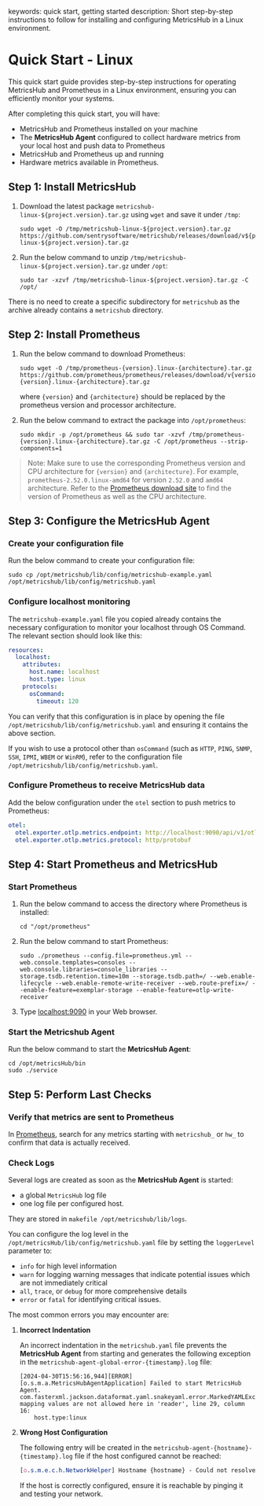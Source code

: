 keywords: quick start, getting started
description: Short step-by-step instructions to follow for installing and configuring MetricsHub in a Linux environment.

# Quick Start - Linux

<!-- MACRO{toc|fromDepth=1|toDepth=1|id=toc} -->

This quick start guide provides step-by-step instructions for operating MetricsHub and Prometheus in a Linux environment, ensuring you can efficiently monitor your systems.

After completing this quick start, you will have:
* MetricsHub and Prometheus installed on your machine
* The **MetricsHub Agent** configured to collect hardware metrics from your local host and push data to Prometheus
* MetricsHub and Prometheus up and running
* Hardware metrics available in Prometheus.

## Step 1: Install MetricsHub

1. Download the latest package `metricshub-linux-${project.version}.tar.gz` using `wget` and save it under `/tmp`:
   
   ```shell
   sudo wget -O /tmp/metricshub-linux-${project.version}.tar.gz https://github.com/sentrysoftware/metricshub/releases/download/v${project.version}/metricshub-linux-${project.version}.tar.gz
   ```

2. Run the below command to unzip `/tmp/metricshub-linux-${project.version}.tar.gz` under `/opt`:

   ```shell
   sudo tar -xzvf /tmp/metricshub-linux-${project.version}.tar.gz -C /opt/
   ```

There is no need to create a specific subdirectory for `metricshub` as the archive already contains a `metricshub` directory.

## Step 2: Install Prometheus

1. Run the below command to download Prometheus:

   ```shell
   sudo wget -O /tmp/prometheus-{version}.linux-{architecture}.tar.gz https://github.com/prometheus/prometheus/releases/download/v{version}/prometheus-{version}.linux-{architecture}.tar.gz
   ```

   where `{version}` and `{architecture}` should be replaced by the prometheus version and processor architecture.

2. Run the below command to extract the package into `/opt/prometheus`:

   ```shell
   sudo mkdir -p /opt/prometheus && sudo tar -xzvf /tmp/prometheus-{version}.linux-{architecture}.tar.gz -C /opt/prometheus --strip-components=1
   ```

> Note: Make sure to use the corresponding Prometheus version and CPU architecture for `{version}` and `{architecture}`. For example, `prometheus-2.52.0.linux-amd64` for version `2.52.0` and `amd64` architecture. Refer to the [Prometheus download site](https://prometheus.io/download/) to find the version of Prometheus as well as the CPU architecture.

## Step 3: Configure the MetricsHub Agent

### Create your configuration file

Run the below command to create your configuration file: 

   ```shell
   sudo cp /opt/metricshub/lib/config/metricshub-example.yaml /opt/metricshub/lib/config/metricshub.yaml
   ```

### Configure localhost monitoring

The `metricshub-example.yaml` file you copied already contains the necessary configuration to monitor your localhost through OS Command. The relevant section should look like this:

```yaml
resources:
  localhost:
    attributes:
      host.name: localhost
      host.type: linux
    protocols:
      osCommand:
        timeout: 120
```

You can verify that this configuration is in place by opening the file `/opt/metricshub/lib/config/metricshub.yaml` and ensuring it contains the above section.

If you wish to use a protocol other than `osCommand` (such as `HTTP`, `PING`, `SNMP`, `SSH`, `IPMI`, `WBEM` or `WinRM`), refer to the configuration file `/opt/metricshub/lib/config/metricshub.yaml`.

### Configure Prometheus to receive MetricsHub data

Add the below configuration under the `otel` section to push metrics to Prometheus:

```yaml
otel:
  otel.exporter.otlp.metrics.endpoint: http://localhost:9090/api/v1/otlp/v1/metrics
  otel.exporter.otlp.metrics.protocol: http/protobuf
```

## Step 4: Start Prometheus and MetricsHub

### Start Prometheus

1. Run the below command to access the directory where Prometheus is installed:

    ```shell
    cd "/opt/prometheus"
    ```

1. Run the below command to start Prometheus:
    ```shell
    sudo ./prometheus --config.file=prometheus.yml --web.console.templates=consoles --web.console.libraries=console_libraries --storage.tsdb.retention.time=10m --storage.tsdb.path=/ --web.enable-lifecycle --web.enable-remote-write-receiver --web.route-prefix=/ --enable-feature=exemplar-storage --enable-feature=otlp-write-receiver
    ```

4. Type [localhost:9090](http://localhost:9090) in your Web browser.

### Start the Metricshub Agent

Run the below command to start the **MetricsHub Agent**:

```shell
cd /opt/metricsHub/bin
sudo ./service
```

## Step 5: Perform Last Checks

### Verify that metrics are sent to Prometheus

In [Prometheus](http://localhost:9090), search for any metrics starting with `metricshub_` or `hw_` to confirm that data is actually received.

### Check Logs

Several logs are created as soon as the **MetricsHub Agent** is started:

* a global `MetricsHub` log file
* one log file per configured host.

They are stored in `makefile /opt/metricshub/lib/logs`.

You can configure the log level in the `/opt/metricsHub/lib/config/metricshub.yaml` file by setting the `loggerLevel` parameter to:

* `info` for high level information
* `warn` for logging warning messages that indicate potential issues which are not immediately critical
* `all`, `trace`, or `debug` for more comprehensive details
* `error` or `fatal` for identifying critical issues.

The most common errors you may encounter are:

1. **Incorrect Indentation**

    An incorrect indentation in the `metricshub.yaml` file prevents the **MetricsHub Agent** from starting and  generates the following exception in the `metricshub-agent-global-error-{timestamp}.log` file:

    ```
    [2024-04-30T15:56:16,944][ERROR][o.s.m.a.MetricsHubAgentApplication] Failed to start MetricsHub Agent.
    com.fasterxml.jackson.dataformat.yaml.snakeyaml.error.MarkedYAMLException: mapping values are not allowed here in 'reader', line 29, column 16:
        host.type:linux
    ```

2. **Wrong Host Configuration**

    The following entry will be created in the `metricshub-agent-{hostname}-{timestamp}.log` file if the host configured cannot be reached:

    ```css
    [o.s.m.e.c.h.NetworkHelper] Hostname {hostname} - Could not resolve the hostname to a valid IP address. The host is considered remote.
    ```

    If the host is correctly configured, ensure it is reachable by pinging it and testing your network.